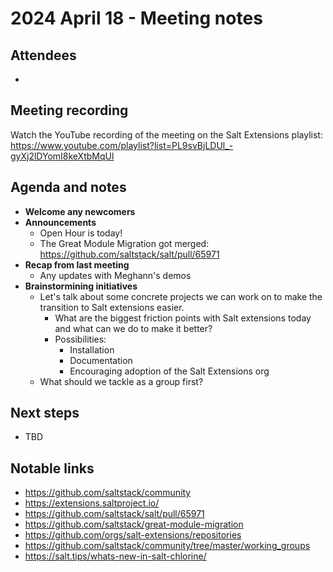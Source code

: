 # 2024 April 18 - Meeting notes

## Attendees

-

## Meeting recording

Watch the YouTube recording of the meeting on the Salt Extensions playlist:
https://www.youtube.com/playlist?list=PL9svBjLDUl_-gyXj2lDYomI8keXtbMqUl

## Agenda and notes

- **Welcome any newcomers**
- **Announcements**
  - Open Hour is today!
  - The Great Module Migration got merged: https://github.com/saltstack/salt/pull/65971
- **Recap from last meeting**
  - Any updates with Meghann's demos
- **Brainstormining initiatives**
  - Let's talk about some concrete projects we can work on to make the transition to Salt extensions easier.
    - What are the biggest friction points with Salt extensions today and what can we do to make it better?
    - Possibilities:
      - Installation
      - Documentation
      - Encouraging adoption of the Salt Extensions org
  - What should we tackle as a group first?

## Next steps

- TBD

## Notable links

- https://github.com/saltstack/community
- https://extensions.saltproject.io/
- https://github.com/saltstack/salt/pull/65971
- https://github.com/saltstack/great-module-migration
- https://github.com/orgs/salt-extensions/repositories
- https://github.com/saltstack/community/tree/master/working_groups
- https://salt.tips/whats-new-in-salt-chlorine/
